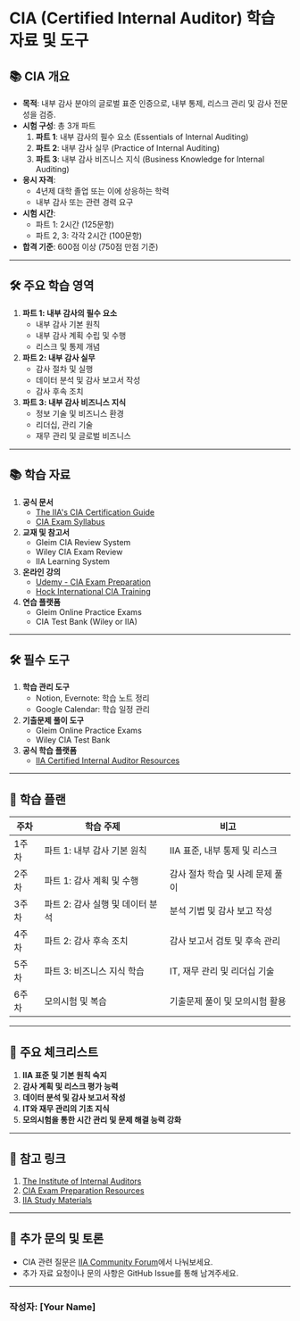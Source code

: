 # CIA (Certified Internal Auditor) 학습 자료 및 도구

## 📚 CIA 개요
- **목적**: 내부 감사 분야의 글로벌 표준 인증으로, 내부 통제, 리스크 관리 및 감사 전문성을 검증.
- **시험 구성**: 총 3개 파트
  1. **파트 1**: 내부 감사의 필수 요소 (Essentials of Internal Auditing)
  2. **파트 2**: 내부 감사 실무 (Practice of Internal Auditing)
  3. **파트 3**: 내부 감사 비즈니스 지식 (Business Knowledge for Internal Auditing)
- **응시 자격**: 
  - 4년제 대학 졸업 또는 이에 상응하는 학력
  - 내부 감사 또는 관련 경력 요구
- **시험 시간**:
  - 파트 1: 2시간 (125문항)
  - 파트 2, 3: 각각 2시간 (100문항)
- **합격 기준**: 600점 이상 (750점 만점 기준)

---

## 🛠️ 주요 학습 영역
1. **파트 1: 내부 감사의 필수 요소**
   - 내부 감사 기본 원칙
   - 내부 감사 계획 수립 및 수행
   - 리스크 및 통제 개념
2. **파트 2: 내부 감사 실무**
   - 감사 절차 및 실행
   - 데이터 분석 및 감사 보고서 작성
   - 감사 후속 조치
3. **파트 3: 내부 감사 비즈니스 지식**
   - 정보 기술 및 비즈니스 환경
   - 리더십, 관리 기술
   - 재무 관리 및 글로벌 비즈니스

---

## 📚 학습 자료
1. **공식 문서**
   - [The IIA's CIA Certification Guide](https://www.theiia.org/en/certifications/cia/)
   - [CIA Exam Syllabus](https://www.theiia.org/en/certifications/cia/exam-preparation/)
2. **교재 및 참고서**
   - Gleim CIA Review System
   - Wiley CIA Exam Review
   - IIA Learning System
3. **온라인 강의**
   - [Udemy - CIA Exam Preparation](https://www.udemy.com/)
   - [Hock International CIA Training](https://www.hockinternational.com/)
4. **연습 플랫폼**
   - Gleim Online Practice Exams
   - CIA Test Bank (Wiley or IIA)

---

## 🛠️ 필수 도구
1. **학습 관리 도구**
   - Notion, Evernote: 학습 노트 정리
   - Google Calendar: 학습 일정 관리
2. **기출문제 풀이 도구**
   - Gleim Online Practice Exams
   - Wiley CIA Test Bank
3. **공식 학습 플랫폼**
   - [IIA Certified Internal Auditor Resources](https://www.theiia.org/en/certifications/cia/)

---

## 📝 학습 플랜
| 주차  | 학습 주제                          | 비고                                  |
|-------|-----------------------------------|---------------------------------------|
| 1주차 | 파트 1: 내부 감사 기본 원칙        | IIA 표준, 내부 통제 및 리스크         |
| 2주차 | 파트 1: 감사 계획 및 수행          | 감사 절차 학습 및 사례 문제 풀이      |
| 3주차 | 파트 2: 감사 실행 및 데이터 분석   | 분석 기법 및 감사 보고 작성           |
| 4주차 | 파트 2: 감사 후속 조치             | 감사 보고서 검토 및 후속 관리         |
| 5주차 | 파트 3: 비즈니스 지식 학습         | IT, 재무 관리 및 리더십 기술          |
| 6주차 | 모의시험 및 복습                   | 기출문제 풀이 및 모의시험 활용        |

---

## 📑 주요 체크리스트
1. **IIA 표준 및 기본 원칙 숙지**
2. **감사 계획 및 리스크 평가 능력**
3. **데이터 분석 및 감사 보고서 작성**
4. **IT와 재무 관리의 기초 지식**
5. **모의시험을 통한 시간 관리 및 문제 해결 능력 강화**

---

## 📌 참고 링크
1. [The Institute of Internal Auditors](https://www.theiia.org/)
2. [CIA Exam Preparation Resources](https://www.theiia.org/en/certifications/cia/exam-preparation/)
3. [IIA Study Materials](https://www.learncia.com/)

---

## 💬 추가 문의 및 토론
- CIA 관련 질문은 [IIA Community Forum](https://www.theiia.org/en/membership/membership-benefits/community/)에서 나눠보세요.
- 추가 자료 요청이나 문의 사항은 GitHub Issue를 통해 남겨주세요.

---

### 작성자: **[Your Name]**
